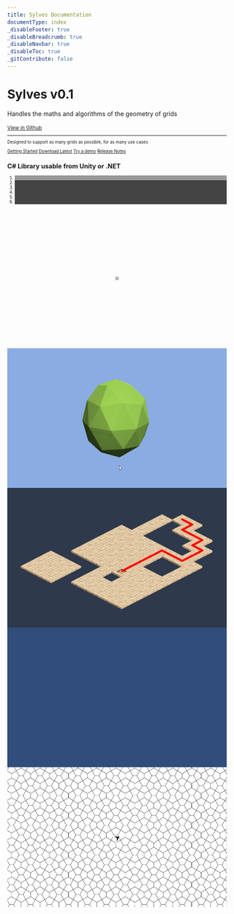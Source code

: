 ```yaml
---
title: Sylves Documentation
documentType: index
_disableFooter: true
_disableBreadcrumb: true
_disableNavbar: true
_disableToc: true
_gitContribute: false
---
```


<div class="container">

  <div class="jumbotron">
    <h1 class="display-4">Sylves v0.1</h1>
    <p class="lead">Handles the maths and algorithms of the geometry of grids</p>
    <small class="text-muted"><a class="github-link" href="https://github.com/BorisTheBrave/sylves">View in Github</a><small>
    <hr class="my-4">
    <p>Designed to support as many grids as possible, for as many use cases</p>
    <p class="lead">
      <a class="btn btn-primary btl-lg" href="articles/index.md" role="button">Getting Started</a>
      <a class="btn btn-primary btl-lg" href="https://github.com/BorisTheBrave/sylves/releases" role="button">Download Latest</a>
      <a class="btn btn-primary btl-lg" href="https://boristhebrave.itch.io/sylves-demos" role="button">Try a demo</a>
      <a class="btn btn-primary btl-lg" href="articles/release_notes.md" role="button">Release Notes</a>
    </p>
  </div>

  <div class="row">
    <div class="col-md-8 col-md-offset-2 text-center">
      <section>
        <h2>C# Library usable from Unity or .NET</h2>
        <p class="lead"></p>
      </section>
    </div>
  </div>

  <div class="row">
    <div class="col-md-8 col-md-offset-2 text-center">
      <style>
      .carousel-indicators li {
          border-color: #BBBBBB;
          background-color: #444444;
      }
      .carousel-indicators .active {
          background-color: #999999;
      }
      .item {
          position: relative;
          height:100%;
      }
      .carousel-inner img {
          position: absolute;
          top: 50%;
          left: 50%;
          transform: translateY(-50%) translateX(-50%);
      }
      </style>
      <div id="carousel" class="carousel slide" data-ride="carousel" data-interval="8000">
        <!-- Indicators -->
        <ol class="carousel-indicators">
          <li data-target="#carousel" data-slide-to="0" class="active"></li>
          <li data-target="#carousel" data-slide-to="1"></li>
          <li data-target="#carousel" data-slide-to="2"></li>
          <li data-target="#carousel" data-slide-to="3"></li>
          <li data-target="#carousel" data-slide-to="4"></li>
          <li data-target="#carousel" data-slide-to="5"></li>
        </ol>
        <!-- Wrapper for slides -->
        <div class="carousel-inner" role="listbox" style="width:100%; height: 320px !important;">
          <div class="item active">
            <a href="articles/grids/squaregrid.md"><img src="images/grids/square.svg"/></a>
          </div>
          <div class="item">
            <a href="https://boristhebrave.itch.io/sylves-demos"><img src="images/demo/cellpicker.gif" style="height: 320px"/></a>
          </div>
          <div class="item">
            <a href="https://boristhebrave.itch.io/sylves-demos"><img src="images/demo/pathfinding.png" style="height: 320px"/></a>
          </div>
          <div class="item">
            <a href="https://boristhebrave.itch.io/sylves-demos"><img src="images/demo/polyominoes.gif" style="height: 320px"/></a>
          </div>
          <div class="item">
            <a href="https://boristhebrave.itch.io/sylves-demos"><img src="images/demo/langton.gif" style="height: 320px"/></a>
          </div>
        </div>
        <!-- Controls -->
        <a class="left carousel-control" data-target="#carousel" role="button" data-slide="prev">
          <span class="glyphicon glyphicon-chevron-left" aria-hidden="true"></span>
          <span class="sr-only">Previous</span>
        </a>
        <a class="right carousel-control" data-target="#carousel" role="button" data-slide="next">
          <span class="glyphicon glyphicon-chevron-right" aria-hidden="true"></span>
          <span class="sr-only">Next</span>
        </a>
      </div>
    </div>
  </div>

  <div class="row">
    <div class="col-md-8 col-md-offset-2 text-center">
      <section>
        <h2>Features</h2>
            <h3>Sylves supports a <a href="articles/grids/index.md">wide range of different grids</a> and you can <a href="articles/creating.md">create</a> even more.</h3>
            <h3>All grids in Sylves shares a common interface, <a href="articles/concepts/index.md">IGrid</a>, so algorithms can be written once and work on any grid. </h3>
            <h3>Sylves handles many of the fiddlier grid operations, such as <a href="articles/concepts/query.md">raycasts</a> and <a href="articles/concepts/pathfinding.md">pathfinding</a>.</h3>
            <h3>Sylves comes with a sophisticated notion of direction and <a href="articles/concepts/rotation.md">rotation<a/></h3>
            <h3>Sylves supports <a href="articles/concepts/shape.md#deformation">mesh deformation</a> to squeeze meshes to fit irregular polygons.</h3>
      </section>
    </div>
  </div>
</div>